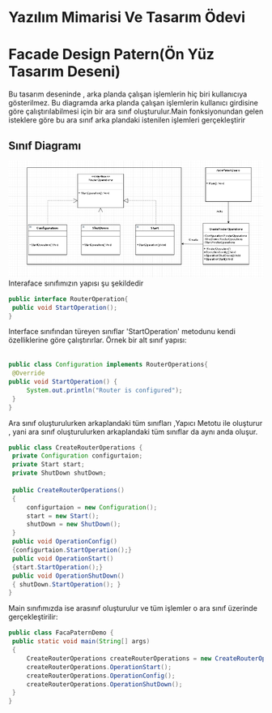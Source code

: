# Yazılım Mimarisi Ve Tasarım Ödevi

# Facade Design Patern(Ön Yüz Tasarım Deseni)

Bu tasarım deseninde , arka planda çalışan işlemlerin hiç biri kullanıcıya gösterilmez. Bu diagramda arka planda çalışan işlemlerin kullanıcı girdisine göre çalıştırılabilmesi için bir ara sınıf oluşturulur.Main fonksiyonundan gelen isteklere göre bu ara sınıf arka plandaki istenilen işlemleri gerçekleştirir

## Sınıf Diagramı

![Factory Disagn](https://github.com/Serhatcck/Facade-Design/blob/master/FacadeClassDiagram.PNG)
Interaface sınıfımızın yapısı şu şekildedir
   ```java
public interface RouterOperation{  
    public void StartOperation();  
}
```
   Interface sınıfından türeyen sınıflar 'StartOperation' metodunu kendi özelliklerine göre çalıştırırlar. Örnek bir alt sınıf yapısı:
   ```java

public class Configuration implements RouterOperations{  
    @Override  
  public void StartOperation() {  
        System.out.println("Router is configured");  
    }  
}
```

Ara sınıf oluşturulurken arkaplandaki tüm sınıfları ,Yapıcı Metotu ile oluşturur , yani ara sınıf oluşturulurken arkaplandaki tüm sınıflar da aynı anda oluşur.
   ```java
public class CreateRouterOperations {  
    private Configuration configurtaion;  
    private Start start;  
    private ShutDown shutDown;  
  
    public CreateRouterOperations()  
    {  
        configurtaion = new Configuration();  
        start = new Start();  
        shutDown = new ShutDown();  
    }  
    public void OperationConfig()  
    {configurtaion.StartOperation();}  
    public void OperationStart()  
    {start.StartOperation();}  
    public void OperationShutDown()  
    { shutDown.StartOperation(); }  
}
```

Main sınıfımızda ise arasınıf oluşturulur ve tüm işlemler o ara sınıf üzerinde gerçekleştirilir:
   ```java
public class FacaPaternDemo {  
    public static void main(String[] args)  
    {  
        CreateRouterOperations createRouterOperations = new CreateRouterOperations();  
        createRouterOperations.OperationStart();  
        createRouterOperations.OperationConfig();  
        createRouterOperations.OperationShutDown();  
    }  
}
```
